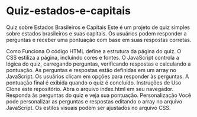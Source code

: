 # Quiz-estados-e-capitais

Quiz sobre Estados Brasileiros e Capitais
Este é um projeto de quiz simples sobre estados brasileiros e suas capitais. Os usuários podem responder a perguntas e receber uma pontuação com base em suas respostas corretas.

Como Funciona
O código HTML define a estrutura da página do quiz.
O CSS estiliza a página, incluindo cores e fontes.
O JavaScript controla a lógica do quiz, carregando perguntas, verificando respostas e calculando a pontuação.
As perguntas e respostas estão definidas em um array no JavaScript.
Os usuários clicam em opções para responder às perguntas.
A pontuação final é exibida quando o quiz é concluído.
Instruções de Uso
Clone este repositório.
Abra o arquivo index.html em seu navegador.
Responda às perguntas do quiz e veja sua pontuação.
Personalização
Você pode personalizar as perguntas e respostas editando o array no arquivo JavaScript.
Os estilos visuais podem ser ajustados no arquivo CSS.
